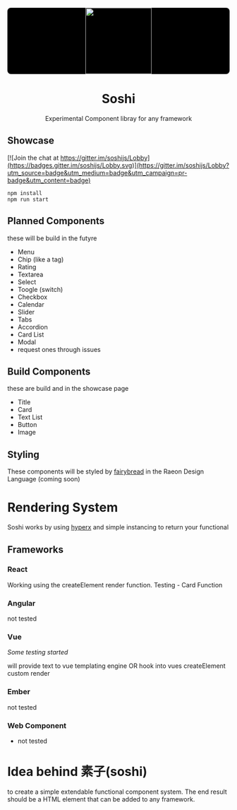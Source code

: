 <p style="border-radius: 8px; background:#000" align="center"><img src="https://github.com/stagfoo/soshi/blob/master/build/soshi-bg.png?raw=true" width="150px" ></img></p>
<h1 align="center">Soshi</h1>
<p align="center">
Experimental Component libray for any framework
</p>

## Showcase

[![Join the chat at https://gitter.im/soshijs/Lobby](https://badges.gitter.im/soshijs/Lobby.svg)](https://gitter.im/soshijs/Lobby?utm_source=badge&utm_medium=badge&utm_campaign=pr-badge&utm_content=badge)
```
npm install
npm run start
```

## Planned Components
these will be build in the futyre

- Menu
- Chip (like a tag)
- Rating
- Textarea
- Select
- Toogle (switch)
- Checkbox
- Calendar
- Slider
- Tabs
- Accordion
- Card List
- Modal
- request ones through issues

## Build Components
these are build and in the showcase page

- Title
- Card
- Text List
- Button
- Image

## Styling 
These components will be styled by [fairybread](https://github.com/stagfoo/fairybread) in the Raeon Design Language (coming soon)

# Rendering System
Soshi works by using [hyperx](https://github.com/choojs/hyperx) and simple instancing to return your functional  

## Frameworks

### React
Working using the createElement render function.
Testing - Card Function

### Angular
not tested

### Vue
*Some testing started* 

will provide text to vue templating engine OR hook into vues createElement custom render

### Ember
not tested

### Web Component
- not tested


# Idea behind 素子(soshi)
to create a simple extendable functional component system.
The end result should be a HTML element that can be added to any framework.
